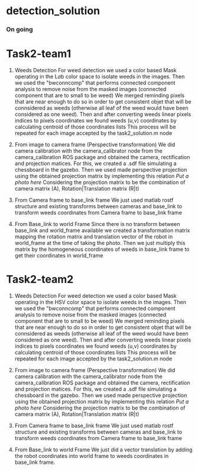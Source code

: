 # detection_solution

### On going

# Task2-team1

1) Weeds Detection
    For weed detection we used a color based Mask operating in the L*a*b color space to isolate weeds in the images.
    Then we used the "bwconncomp" that performs connected component analysis to remove noise from the masked images (connected component that are to small to be weed)
    We merged reminding pixels that are near enough to do so in order to get consistent objet that will be connsidered as weeds (otherwise all leaf of the weed would have been considered as one weed).
    Then and after converting weeds linear pixels indices to pixels coordinates we found weeds (u,v) coordinates by calculating centroid of those coordinates lists
    This process will be repeated for each image accepted by the task2_solution.m node

2) From image to camera frame (Perspective transformation)
    We did camera calibration with the camera_calibrator node from the camera_calibration ROS package and obtained the camera, rectification and projection matices.
    For this, we created a .sdf file simulating a chessboard in the gazebo.
    Then we used made perspective projection using the obtained projection matrix by implementing this relation
    *Put a photo here*
    Considering the projection matrix to be the combination of camera matrix (A), Rotation|Translation matrix (R|t)

3) From Camera frame to base_link frame
    We just used matlab rostf structure and existing transforms between cameras and base_link to transform weeds coordinates from Camera frame to base_link frame

4) From Base_link to world Frame 
    Since there is no transform between base_link and world_frame available we created a transformation matrix mapping the rotation matrix and translation vector of the robot in world_frame at the time of taking the photo.
    Then we just multiply this matrix by the homogeneous coordinates of weeds in base_link frame to get their coordinates in world_frame 
# Task2-team2

1) Weeds Detection
    For weed detection we used a color based Mask operating in the HSV color space to isolate weeds in the images.
    Then we used the "bwconncomp" that performs connected component analysis to remove noise from the masked images (connected component that are to small to be weed)
    We merged reminding pixels that are near enough to do so in order to get consistent objet that will be connsidered as weeds (otherwise all leaf of the weed would have been considered as one weed).
    Then and after converting weeds linear pixels indices to pixels coordinates we found weeds (u,v) coordinates by calculating centroid of those coordinates lists
    This process will be repeated for each image accepted by the task2_solution.m node

2) From image to camera frame (Perspective transformation)
    We did camera calibration with the camera_calibrator node from the camera_calibration ROS package and obtained the camera, rectification and projection matices.
    For this, we created a .sdf file simulating a chessboard in the gazebo.
    Then we used made perspective projection using the obtained projection matrix by implementing this relation
    *Put a photo here*
    Considering the projection matrix to be the combination of camera matrix (A), Rotation|Translation matrix (R|t)

3) From Camera frame to base_link frame
    We just used matlab rostf structure and existing transforms between cameras and base_link to transform weeds coordinates from Camera frame to base_link frame

4) From Base_link to world Frame
    We just did a vector translation by adding the robot coordinates into world frame to weeds coordinates in base_link frame. 
